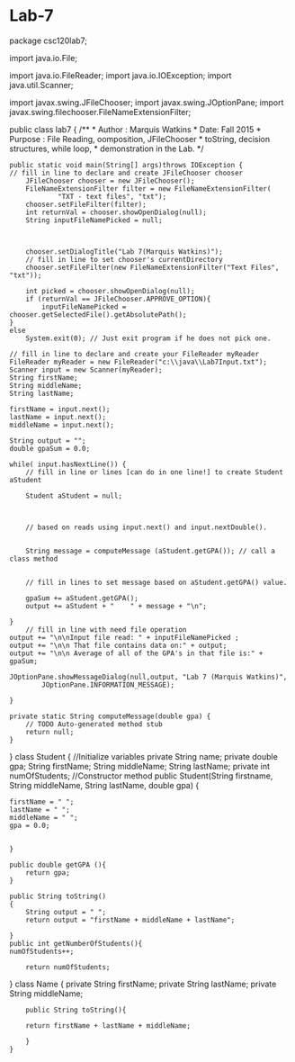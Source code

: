 # Lab-7
package csc120lab7;

import java.io.File;

import java.io.FileReader;
import java.io.IOException;
import java.util.Scanner;

import javax.swing.JFileChooser;
import javax.swing.JOptionPane;
import javax.swing.filechooser.FileNameExtensionFilter;

public class lab7 {
	/**
	 * Author : Marquis Watkins
	 * Date:	Fall 2015
	 * 	Purpose : File Reading, oomposition, JFileChooser
	 * 			  toString, decision structures, while loop,
	 * 			  demonstration in the Lab.
	 */

	public static void main(String[] args)throws IOException {
	// fill in line to declare and create JFileChooser chooser
		JFileChooser chooser = new JFileChooser();
		FileNameExtensionFilter filter = new FileNameExtensionFilter(
				"TXT - text files", "txt");
		chooser.setFileFilter(filter);
		int returnVal = chooser.showOpenDialog(null);
		String inputFileNamePicked = null;
		
		
		
		chooser.setDialogTitle("Lab 7(Marquis Watkins)");
		// fill in line to set chooser's currentDirectory
		chooser.setFileFilter(new FileNameExtensionFilter("Text Files", "txt"));
		
		int picked = chooser.showOpenDialog(null);
		if (returnVal == JFileChooser.APPROVE_OPTION){
			inputFileNamePicked = chooser.getSelectedFile().getAbsolutePath();
	}
	else 
		System.exit(0); // Just exit program if he does not pick one.
	
	// fill in line to declare and create your FileReader myReader
	FileReader myReader = new FileReader("c:\\java\\Lab7Input.txt");
	Scanner input = new Scanner(myReader);
	String firstName;
	String middleName;
	String lastName;
	
	firstName = input.next();
	lastName = input.next();
	middleName = input.next();
	
	String output = "";
	double gpaSum = 0.0;
	
	while( input.hasNextLine()) {
		// fill in line or lines [can do in one line!] to create Student aStudent
		
		Student aStudent = null;
		
		
		
		// based on reads using input.next() and input.nextDouble().
		
		
		String message = computeMessage (aStudent.getGPA()); // call a class method
		
		
		// fill in lines to set message based on aStudent.getGPA() value.
		
		gpaSum += aStudent.getGPA();
		output += aStudent + "    " + message + "\n";
	
	}
		// fill in line with need file operation
	output += "\n\nInput file read: " + inputFileNamePicked ;
	output += "\n\n That file contains data on:" + output;
	output += "\n\n Average of all of the GPA's in that file is:" + gpaSum;
	
	JOptionPane.showMessageDialog(null,output, "Lab 7 (Marquis Watkins)",
			JOptionPane.INFORMATION_MESSAGE);
	
	}

	private static String computeMessage(double gpa) {
		// TODO Auto-generated method stub
		return null;
	}

}
class Student {
	//Initialize variables
	private String name;
	private double gpa;
	String firstName;
	String middleName;
	String lastName;
	private  int numOfStudents;
	//Constructor method
	public Student(String firstname, String middleName, String lastName, double gpa) {
		
	firstName = " ";
	lastName = " ";
	middleName = " ";
	gpa = 0.0;
		
		
	}

	public double getGPA (){
		return gpa;
	}
	
	public String toString()
	{
		String output = " ";
		return output = "firstName + middleName + lastName";
	
	}
	public int getNumberOfStudents(){
	numOfStudents++;
	
		return numOfStudents;
	
	
}
	class Name {
		private String firstName;
		private String lastName;
		private String middleName;
		
		
		public String toString(){
		
		return firstName + lastName + middleName;
			
		}
	}
